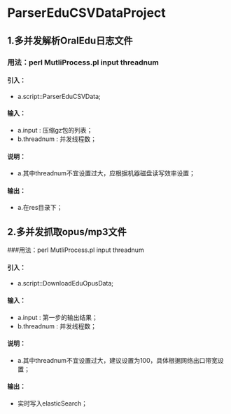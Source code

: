 # ParserEduCSVDataProject

## 1.多并发解析OralEdu日志文件

### 用法：perl MutliProcess.pl input threadnum 

#### 引入：
- a.script::ParserEduCSVData;

#### 输入：
- a.input : 压缩gz包的列表；
- b.threadnum : 并发线程数；

#### 说明：
- a.其中threadnum不宜设置过大，应根据机器磁盘读写效率设置；

#### 输出：
- a.在res目录下；

## 2.多并发抓取opus/mp3文件

###用法：perl MutliProcess.pl input threadnum 

#### 引入：
- a.script::DownloadEduOpusData;

#### 输入：
- a.input : 第一步的输出结果；
- b.threadnum : 并发线程数；

#### 说明：
- a.其中threadnum不宜设置过大，建议设置为100，具体根据网络出口带宽设置；

#### 输出：
- 实时写入elasticSearch；
